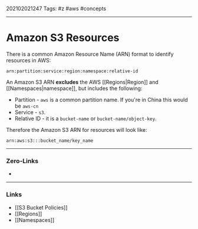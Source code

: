 202102021247
Tags: #z #aws #concepts 

---
# Amazon S3 Resources

There is a common Amazon Resource Name (ARN) format to identify resources in AWS:

	arn:partition:service:region:namespace:relative-id

An Amazon S3 ARN **excludes** the AWS [[Regions|Region]] and [[Namespaces|namespace]], but includes the following:

- Partition - ```aws``` is a common partition name. If you're in China this would be ```aws-cn```
- Service - ```s3```.
- Relative ID - it is a ```bucket-name``` or ```bucket-name/object-key```.

Therefore the Amazon S3 ARN for resources will look like:

	arn:aws:s3:::bucket_name/key_name

---
### Zero-Links
- 
---
### Links
- [[S3 Bucket Policies]]
- [[Regions]]
- [[Namespaces]]